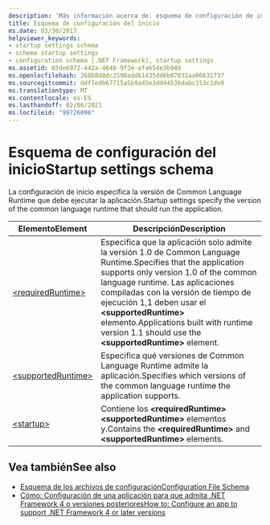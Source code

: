 ```yaml
---
description: 'Más información acerca de: esquema de configuración de inicio'
title: Esquema de configuración del inicio
ms.date: 03/30/2017
helpviewer_keywords:
- startup settings schema
- schema startup settings
- configuration schema [.NET Framework], startup settings
ms.assetid: 03de6972-442a-4648-9f3e-efa654e3b949
ms.openlocfilehash: 268b8d8dc2598add61435dd6b07031aa06831737
ms.sourcegitcommit: ddf7edb67715a5b9a45e3dd44536dabc153c1de0
ms.translationtype: MT
ms.contentlocale: es-ES
ms.lasthandoff: 02/06/2021
ms.locfileid: "99726096"
---
```

# <a name="startup-settings-schema"></a><span data-ttu-id="adf54-103">Esquema de configuración del inicio</span><span class="sxs-lookup"><span data-stu-id="adf54-103">Startup settings schema</span></span>

<span data-ttu-id="adf54-104">La configuración de inicio especifica la versión de Common Language Runtime que debe ejecutar la aplicación.</span><span class="sxs-lookup"><span data-stu-id="adf54-104">Startup settings specify the version of the common language runtime that should run the application.</span></span>  
  
|<span data-ttu-id="adf54-105">Elemento</span><span class="sxs-lookup"><span data-stu-id="adf54-105">Element</span></span>|<span data-ttu-id="adf54-106">Descripción</span><span class="sxs-lookup"><span data-stu-id="adf54-106">Description</span></span>|  
|-------------|-----------------|  
|[\<requiredRuntime>](requiredruntime-element.md)|<span data-ttu-id="adf54-107">Especifica que la aplicación solo admite la versión 1.0 de Common Language Runtime.</span><span class="sxs-lookup"><span data-stu-id="adf54-107">Specifies that the application supports only version 1.0 of the common language runtime.</span></span> <span data-ttu-id="adf54-108">Las aplicaciones compiladas con la versión de tiempo de ejecución 1,1 deben usar el **\<supportedRuntime>** elemento.</span><span class="sxs-lookup"><span data-stu-id="adf54-108">Applications built with runtime version 1.1 should use the **\<supportedRuntime>** element.</span></span>|  
|[\<supportedRuntime>](supportedruntime-element.md)|<span data-ttu-id="adf54-109">Especifica qué versiones de Common Language Runtime admite la aplicación.</span><span class="sxs-lookup"><span data-stu-id="adf54-109">Specifies which versions of the common language runtime the application supports.</span></span>|  
|[\<startup>](startup-element.md)|<span data-ttu-id="adf54-110">Contiene los **\<requiredRuntime>** **\<supportedRuntime>** elementos y.</span><span class="sxs-lookup"><span data-stu-id="adf54-110">Contains the **\<requiredRuntime>** and **\<supportedRuntime>** elements.</span></span>|  
  
## <a name="see-also"></a><span data-ttu-id="adf54-111">Vea también</span><span class="sxs-lookup"><span data-stu-id="adf54-111">See also</span></span>

- [<span data-ttu-id="adf54-112">Esquema de los archivos de configuración</span><span class="sxs-lookup"><span data-stu-id="adf54-112">Configuration File Schema</span></span>](../index.md)
- [<span data-ttu-id="adf54-113">Cómo: Configuración de una aplicación para que admita .NET Framework 4 o versiones posteriores</span><span class="sxs-lookup"><span data-stu-id="adf54-113">How to: Configure an app to support .NET Framework 4 or later versions</span></span>](../../../migration-guide/how-to-configure-an-app-to-support-net-framework-4-or-4-5.md)
